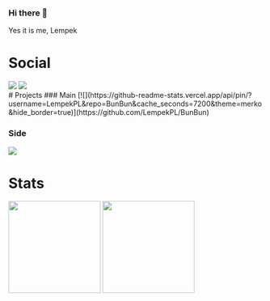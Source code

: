 ### Hi there 👋

Yes it is me, Lempek

# Social
<div>
  <a href="https://twitter.com/LEMPEKPL"><img src="https://img.shields.io/twitter/follow/LempekPL?color=%231DA1F2&label=%40LEMPEKPL&style=for-the-badge"></a>
  <a href="https://www.reddit.com/user/LempekPL"><img src="https://img.shields.io/reddit/user-karma/combined/LempekPL?label=U%2Flempekpl&style=for-the-badge"></a>
</div>
# Projects
### Main
[![](https://github-readme-stats.vercel.app/api/pin/?username=LempekPL&repo=BunBun&cache_seconds=7200&theme=merko&hide_border=true)](https://github.com/LempekPL/BunBun)

### Side
[![](https://github-readme-stats.vercel.app/api/pin/?username=LempekPL&repo=GoTicTacToe&cache_seconds=7200&theme=merko&hide_border=true)](https://github.com/LempekPL/GoTicTacToe)

# Stats
<div>
  <img src="https://github-readme-stats.vercel.app/api?username=LempekPL&count_private=true&show_icons=true&theme=merko&hide_border=true" height="182">
  <img src="https://github-readme-stats.vercel.app/api/top-langs/?username=LempekPL&layout=compact&theme=merko&langs_count=10&hide_border=true" height="182">
</div>


